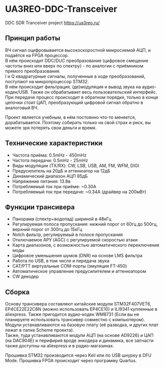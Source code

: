 # UA3REO-DDC-Transceiver
DDC SDR Tranceiver project https://ua3reo.ru/

## Принцип работы

ВЧ сигнал оцифровывается высокоскоростной микросхемой АЦП, и подаётся на FPGA процессор.<br>
В нём происходит DDC/DUC преобразование (цифровое смещение частоты вниз или вверх по спектру) - по аналогии с приёмником прямого преобразования.<br>
I и Q квадратурные сигналы, полученные в ходе преобразований, поступают на микропроцессор STM32.<br>
В нём происходит фильтрация, (де)модуляция и вывод звука на аудио-кодек/USB. Также он обрабатывает весь пользовательский интерфейс.<br>
При передаче процесс происходит в обратном порядке, только в конце цепочки стоит ЦАП, преобразующий цифровой сигнал обратно в аналоговый ВЧ.<br>

Проект является учебным, в нём постоянно что-то меняется, дорабатывается. Поэтому собирать только на свой страх и риск, вы можете зря потерять свои деньги и время.<br>

## Технические характеристики

* Частота приёма: 0.5mHz - 450mHz
* Частота передачи: 0.5mHz - 25mHz
* Виды модуляции (TX/RX): CW, LSB, USB, AM, FM, WFM, DIGI
* Предусилитель на 20дБ и аттенюатор на 12дБ
* Динамический диапазон АЦП 85дБ
* Напряжение питания: 13.8в
* Потребляемый ток при приёме: ~0.30А
* Потребляемый ток при передаче: ~0.34А (драйвер на 200мВт)

## Функции трансивера

* Панорама (спектр+водопад) шириной в 48кГц
* Регулируемая полоса пропускания: нижний порог от 60гц до 500гц, верхний порог от 300гц до 15кГц
* Notch фильтр, регулируемый в полосе пропускания
* Отключаемое АРУ (AGC) с регулируемой скоростью атаки
* Карта диапазонов, с возможностью автоматического переключения моды
* Цифровое уменьшение шумов (DNR) на основе LMS фильтра
* Работа по USB, в том числе и передача звука
* CAT/PTT виртуальные COM-порты (эмуляция FT-450)
* Автоматическое управление предусилителем и аттенюатором
* CW декодер

## Сборка
Основу трансивера составляют китайские модули STM32F407VET6, EP4CE22E22C8N (можно использовать EP4CE10) и ILI9341 купленные в aliexpress. Также пригодится аудио-кодек WM8731 (Если вы не планируете использовать трансивер совместно с компьютером).<br>
Модули устанавливаются на базовую плату (её разводка, и других плат лежат в папке Scheme проекта).<br>
Также, туда устанавливаются модули АЦП (на основе AD9226) и ЦАП (на DAC904E) и перифирия вроде энкодера и динамика, все запчасти также доступны на aliexpress и в радио-магазинах.<br>

Прошивка STM32 производится через Keil или по USB шнурку в DFU Mode. Прошивка FPGA происходит через программу Quartus.
